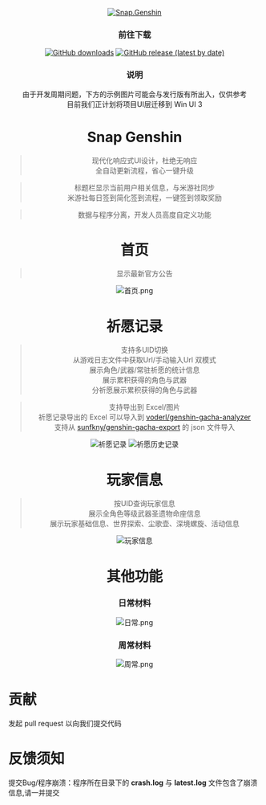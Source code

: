 <div align="center"> 

[![Snap.Genshin](https://socialify.git.ci/DGP-Studio/Snap.Genshin/image?description=1&font=Inter&forks=1&logo=https%3A%2F%2Fgithub.com%2FDGP-Studio%2FSnap.Genshin%2Fblob%2Fmain%2FDesign%2FSGLogo.png%3Fraw%3Dtrue&pattern=Signal&stargazers=1&theme=Dark)](https://github.com/DGP-Studio/Snap.Genshin/stargazers)

### 前往下载

[![GitHub downloads](https://img.shields.io/github/downloads/DGP-Studio/Snap.Genshin/total?style=for-the-badge)](https://github.com/DGP-Studio/Snap.Genshin/releases)
[![GitHub release (latest by date)](https://img.shields.io/github/downloads/DGP-studio/Snap.Genshin/latest/total?style=for-the-badge)](https://github.com/DGP-Studio/Snap.Genshin/releases/latest)

### 说明

由于开发周期问题，下方的示例图片可能会与发行版有所出入，仅供参考  
目前我们正计划将项目UI层迁移到 Win UI 3

# Snap Genshin
> 现代化响应式UI设计，杜绝无响应  
> 全自动更新流程，省心一键升级

> 标题栏显示当前用户相关信息，与米游社同步  
> 米游社每日签到简化签到流程，一键签到领取奖励

> 数据与程序分离，开发人员高度自定义功能

# 首页

> 显示最新官方公告

![首页.png](https://i.loli.net/2021/08/24/mGSsKA9qcMg2NXT.png)

# 祈愿记录

> 支持多UID切换  
> 从游戏日志文件中获取Url/手动输入Url 双模式  
> 展示角色/武器/常驻祈愿的统计信息  
> 展示累积获得的角色与武器  
> 分祈愿展示累积获得的角色与武器  

> 支持导出到 Excel/图片  
> 祈愿记录导出的 Excel 可以导入到 [voderl/genshin-gacha-analyzer](https://github.com/voderl/genshin-gacha-analyzer)  
> 支持从 [sunfkny/genshin-gacha-export](https://github.com/sunfkny/genshin-gacha-export) 的 json 文件导入

![祈愿记录](https://i.loli.net/2021/08/24/ZswzlWGEce7kquO.png)
![祈愿历史记录](https://i.loli.net/2021/08/24/MeswcNXbzTjiA3l.png)

# 玩家信息

> 按UID查询玩家信息  
> 展示全角色等级武器圣遗物命座信息  
> 展示玩家基础信息、世界探索、尘歌壶、深境螺旋、活动信息  

![玩家信息](https://i.loli.net/2021/08/24/WUxkruiLb1NHIFa.png)

# 其他功能
### 日常材料
![日常.png](https://i.loli.net/2021/08/24/HGUqPasvlfOj38I.png)
### 周常材料
![周常.png](https://i.loli.net/2021/08/24/SdWrjBXmqzGspZM.png)

</div>

# 贡献

发起 pull request 以向我们提交代码

# 反馈须知

提交Bug/程序崩溃：程序所在目录下的 **crash.log** 与 **latest.log** 文件包含了崩溃信息,请一并提交
